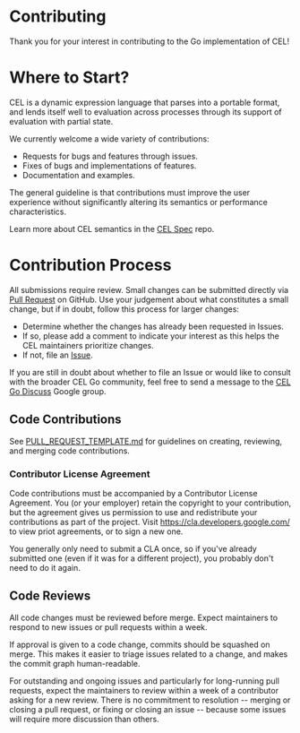 # Contributing

Thank you for your interest in contributing to the Go implementation of CEL!

# Where to Start?

CEL is a dynamic expression language that parses into a portable format,
and lends itself well to evaluation across processes through its support
of evaluation with partial state.

We currently welcome a wide variety of contributions:

* Requests for bugs and features through issues.
* Fixes of bugs and implementations of features.
* Documentation and examples.

The general guideline is that contributions must improve the user experience
without significantly altering its semantics or performance characteristics.

Learn more about CEL semantics in the [CEL Spec][1] repo.

# Contribution Process

All submissions require review. Small changes can be submitted directly via
[Pull Request](./PULL_REQUEST_TEMPLATE.md) on GitHub. Use your judgement about
what constitutes a small change, but if in doubt, follow this process for
larger changes:

* Determine whether the changes has already been requested in Issues.
* If so, please add a comment to indicate your interest as this helps
  the CEL maintainers prioritize changes.
* If not, file an [Issue](./ISSUE_TEMPLATE.md).

If you are still in doubt about whether to file an Issue or would like to
consult with the broader CEL Go community, feel free to send a message to
the [CEL Go Discuss][2] Google group.

## Code Contributions

See [PULL_REQUEST_TEMPLATE.md](./PULL_REQUEST_TEMPLATE.md) for guidelines on
creating, reviewing, and merging code contributions.

### Contributor License Agreement

Code contributions must be accompanied by a Contributor License Agreement. You
(or your employer) retain the copyright to your contribution, but the agreement
gives us permission to use and redistribute your contributions as part of the
project. Visit <https://cla.developers.google.com/> to view priot agreements,
or to sign a new one.

You generally only need to submit a CLA once, so if you've already submitted
one (even if it was for a different project), you probably don't need to do it
again.

## Code Reviews

All code changes must be reviewed before merge. Expect maintainers to respond
to new issues or pull requests within a week.

If approval is given to a code change, commits should be squashed on merge.
This makes it easier to triage issues related to a change, and makes the commit
graph human-readable.

For outstanding and ongoing issues and particularly for long-running pull
requests, expect the maintainers to review within a week of a contributor
asking for a new review. There is no commitment to resolution -- merging
or closing a pull request, or fixing or closing an issue -- because some
issues will require more discussion than others.

[1]:  https://github.com/google/cel-spec
[2]:  https://groups.google.com/forum/#!forum/cel-go-discuss
